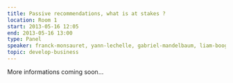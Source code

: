```yaml
---
title: Passive recommendations, what is at stakes ?
location: Room 1
start: 2013-05-16 12:05
end: 2013-05-16 13:00
type: Panel
speaker: franck-monsauret, yann-lechelle, gabriel-mandelbaum, liam-boogar
topic: develop-business
---
```


More informations coming soon...